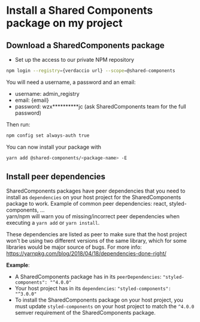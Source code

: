 # Install a Shared Components package on my project

## Download a SharedComponents package

- Set up the access to our private NPM repository

```bash
npm login --registry={verdaccio url} --scope=@shared-components
```

You will need a username, a password and an email:

- username: admin_registry
- email: {email}
- password: wzx\***\*\*\*\*\***jc (ask SharedComponents team for the full password)

Then run:

```bash
npm config set always-auth true
```

You can now install your package with

```bash
yarn add @shared-components/<package-name> -E
```

## Install peer dependencies

SharedComponents packages have peer dependencies that you need to install as `dependencies` on your host project for the SharedComponents package to work. Example of common peer dependencies: react, styled-components, ...  
yarn/npm will warn you of missing/incorrect peer dependencies when executing a `yarn add` or `yarn install`.

These dependencies are listed as peer to make sure that the host project won't be using two different versions of the same library, which for some libraries would be major source of bugs. For more info: https://yarnpkg.com/blog/2018/04/18/dependencies-done-right/

**Example**:

- A SharedComponents package has in its `peerDependencies`: `"styled-components": "^4.0.0"`
- Your host project has in its `dependencies`: `"styled-components": "^3.0.0"`
- To install the SharedComponents package on your host project, you must update `styled-components` on your host project to match the `^4.0.0` semver requirement of the SharedComponents package.
